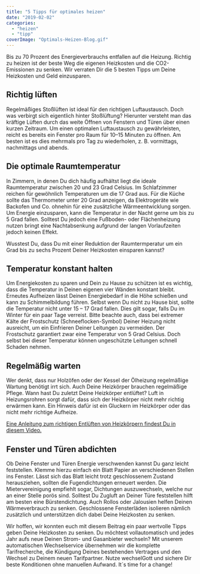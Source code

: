 ```yaml
---
title: "5 Tipps für optimales heizen"
date: "2019-02-02"
categories: 
  - "heizen"
  - "tipp"
coverImage: "Optimals-Heizen-Blog.gif"
---
```


Bis zu 70 Prozent des Energieverbrauchs entfallen auf die Heizung. Richtig zu heizen ist der beste Weg die eigenen Heizkosten und die CO2-Emissionen zu senken. Wir verraten Dir die 5 besten Tipps um Deine Heizkosten und Geld einzusparen.

## Richtig lüften

Regelmäßiges Stoßlüften ist ideal für den richtigen Luftaustausch. Doch was verbirgt sich eigentlich hinter Stoßlüftung? Hierunter versteht man das kräftige Lüften durch das weite Öffnen von Fenstern und Türen über einen kurzen Zeitraum. Um einen optimalen Luftaustausch zu gewährleisten, reicht es bereits ein Fenster pro Raum für 10–15 Minuten zu öffnen. Am besten ist es dies mehrmals pro Tag zu wiederholen, z. B. vormittags, nachmittags und abends.

## Die optimale Raumtemperatur

In Zimmern, in denen Du dich häufig aufhältst liegt die ideale Raumtemperatur zwischen 20 und 23 Grad Celsius. Im Schlafzimmer reichen für gewöhnlich Temperaturen um die 17 Grad aus. Für die Küche sollte das Thermometer unter 20 Grad anzeigen, da Elektrogeräte wie Backofen und Co. ohnehin für eine zusätzliche Wärmeentwicklung sorgen. Um Energie einzusparen, kann die Temperatur in der Nacht gerne um bis zu 5 Grad fallen. Solltest Du jedoch eine Fußboden- oder Flächenheizung nutzen bringt eine Nachtabsenkung aufgrund der langen Vorlaufzeiten jedoch keinen Effekt.

Wusstest Du, dass Du mit einer Reduktion der Raumtermperatur um ein Grad bis zu sechs Prozent Deiner Heizkosten einsparen kannst?

## Temperatur konstant halten

Um Energiekosten zu sparen und Dein zu Hause zu schützen ist es wichtig, dass die Temperatur in Deinen eigenen vier Wänden konstant bleibt. Erneutes Aufheizen lässt Deinen Energiebedarf in die Höhe schießen und kann zu Schimmelbildung führen. Selbst wenn Du nicht zu Hause bist, sollte die Temperatur nicht unter 15 – 17 Grad fallen. Dies gilt sogar, falls Du im Winter für ein paar Tage verreist. Bitte beachte auch, dass bei extremer Kälte der Frostschutz (Schneeflocken-Symbol) Deiner Heizung nicht ausreicht, um ein Einfrieren Deiner Leitungen zu vermeiden. Der Frostschutz garantiert zwar eine Temperatur von 5 Grad Celsius. Doch selbst bei dieser Temperatur können ungeschützte Leitungen schnell Schaden nehmen.

## Regelmäßig warten

Wer denkt, dass nur Holzöfen oder der Kessel der Ölheizung regelmäßige Wartung benötigt irrt sich. Auch Deine Heizkörper brauchen regelmäßige Pflege. Wann hast Du zuletzt Deine Heizkörper entlüftet? Luft in Heizungsrohren sorgt dafür, dass sich der Heizkörper nicht mehr richtig erwärmen kann. Ein Hinweis dafür ist ein Gluckern im Heizkörper oder das nicht mehr richtige Aufheize.

[Eine Anleitung zum richtigen Entlüften von Heizkörpern findest Du in diesem Video.](https://www.youtube.com/watch?v=ieVsQgfArb4 "Anleitung: Heizkörper richtig entlüften")

## Fenster und Türen abdichten

Ob Deine Fenster und Türen Energie verschwenden kannst Du ganz leicht feststellen. Klemme hierzu einfach ein Blatt Papier an verschiedenen Stellen ins Fenster. Lässt sich das Blatt leicht trotz geschlossenem Zustand herausziehen, sollten die Fugendichtungen erneuert werden. Die Mietervereinigung empfiehlt sogar, Dichtungen auszuwechseln, welche nur an einer Stelle porös sind. Solltest Du Zugluft an Deiner Türe feststellen hilft am besten eine Bürstendichtung. Auch Rollos oder Jalousien helfen Deinen Wärmeverbrauch zu senken. Geschlossene Fensterläden isolieren nämlich zusätzlich und unterstützen dich dabei Deine Heizkosten zu senken.


Wir hoffen, wir konnten euch mit diesem Beitrag ein paar wertvolle Tipps geben Deine Heizkosten zu senken. Du möchtest vollautomatisch und jedes Jahr aufs neue Deinen Strom- und Gasanbieter wechseln? Mit unserem automatischen Wechselservice übernehmen wir die komplette Tarifrecherche, die Kündigung Deines bestehenden Vertrages und den Wechsel zu Deinem neuen Tarifpartner. Nutze wechselGott und sichere Dir beste Konditionen ohne manuellen Aufwand. It´s time for a change!


